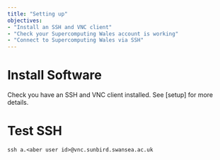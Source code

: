 ```yaml
---
title: "Setting up"
objectives:
- "Install an SSH and VNC client"
- "Check your Supercomputing Wales account is working"
- "Connect to Supercomputing Wales via SSH"
---
```


# Install Software

Check you have an SSH and VNC client installed. See [setup] for more details.

# Test SSH

`ssh a.<aber user id>@vnc.sunbird.swansea.ac.uk`


